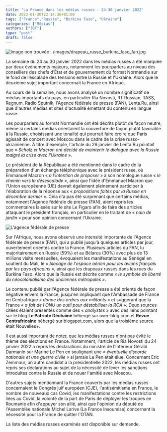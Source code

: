 ```yaml
---
title: "La France dans les médias russes - 24-30 janvier 2022"
date: 2022-01-30T22:14:30+01:00
tags: ["France","Russie", "Burkina Faso", "Ukraine"]
categories: ["Médias"]
authors: ["IOF"]
type: "post"
draft: false
---
```

![Image non trouvée : /images/drapeau_russe_burkina_faso_fan.jpg](/images/drapeau_russe_burkina_faso_fan.jpg "Image non trouvée : /images/drapeau_russe_burkina_faso_fan.jpg")

La semaine du 24 au 30 janvier 2022 dans les médias russes a été marquée par deux événements majeurs, notamment les pourparlers au niveau des conseillers des chefs d’État et de gouvernement du format Normandie sur le fond de l’escalade des tensions entre la Russie et l'Ukraine. Alors que le deuxième sujet important concernait la France en Afrique.

Au cours de la semaine, nous avons analysé un nombre significatif de médias importants du pays, en particulier Ria Novosti, RT Russian, TASS, Regnum, Radio Sputnik, l'Agence fédérale de presse (FAN), Lenta.Ru, ainsi que d'autres médias et sites d'actualité émettant du contenu en langue russe.

Les pourparlers au format Normandie ont été décrits plutôt de façon neutre, même si certains médias orientaient la couverture de façon plutôt favorable à la Russie, choisissant une tonalité qui pourrait faire croire que Paris agissait de concert avec Moscou dans le cadre de la crise russo-ukrainienne. À titre d'exemple, l'article du 26 janvier de Lenta.Ru pointait que « *Scholz et Macron ont décidé de maintenir le dialogue avec la Russie malgré la crise avec l'Ukraine* ».

Le président de la République a été mentionné dans le cadre de la préparation d'un échange téléphonique avec le président russe, où Emmanuel Macron « *a l'intention de proposer* » à son homologue russe « *le chemin vers la désescalade* », ainsi que l'idée d'Emmanuel Macron que l'Union européenne (UE) devrait également pleinement participer à l'élaboration de la réponse aux « *propositions faites par la Russie en décembre dernier* ». Cela n'a pas été surprenant que certains médias, notamment l'Agence fédérale de presse (FAN), aient repris les commentaires laissés sur le site Le Figaro afin de faire des articles attaquant le président français, en particulier en le traitant de « *nain de jardin* » pour son opinion concernant l'Ukraine.

![L'agence fédérale de presse](/images/riafan_stats.jpg)

Sur l'Afrique, nous avons observé une intensité importante de l'Agence fédérale de presse (FAN), qui a publié jusqu'à quelques articles par jour, ouvertement orientés contre la France. Plusieurs articles du FAN, lu majoritairement en Russie (59%) et au Bélarus (30%) avec plus de 13 millions visite mensuelles, évoquaient les manifestations au Sénégal en soutient du Mali, le « *blocage de l'espace aérien pour les avions français par les pays africains* », ainsi que les drapeaux russes dans les rues du Burkina Faso. Alors que la Russie est décrite comme « *le symbole de liberté du néocolonialisme des anciennes métropoles* ».

Le contenu publié par l'Agence fédérale de presse a été orienté de façon négative envers la France, jusqu'en impliquant que  l'Ambassade de France en Centrafrique « *donne des ordres aux militants* » et suggérant que la France « *a fait de l'ONU un outil pour déstabiliser la RCA* ». Deux sources citées étaient présentés comme des « *analystes* » avec des liens pointant sur le blog **Le Patriote Déchaîné** hébergé sur over-blog.com et **Revue Centrafricaine** hébergé sur blogspot.com, alors que la troisième source était Nouvelles+.

Il est aussi important de noter, que les médias russes n'ont pas évité le thème des élections en France. Notamment, l'article de Ria Novosti du 24 janvier 2022 a repris les déclarations du ministre de l’Intérieur Gérald Darmanin sur Marine Le Pen en soulignant une « *éventuelle discorde nationale et une guerre civile* » si jamais Le Pen était élue. Concernant Eric Zemmour, un autre candidat à la présidentielle 2022, les médias russes ont repris ses déclarations au sujet de la nécessité de lever les sanctions introduites contre la Russie et de nouer l'amitié avec Moscou.

D'autres sujets mentionnant la France couverts par les médias russes concernaient le Congrès juif européen (CJE), l'antisémitisme en France, le nombre de nouveaux cas Covid, les manifestations contre les restrictions liées au Covid, la volonté de la part de Paris de déployer les troupes en Roumanie afin d'appuyer son allié, ainsi que l'opinion du député de l'Assemblée nationale Michel Larive (La France Insoumise) concernant la nécessité pour la France de quitter l'OTAN. 

La liste des médias russes examinés est disponible sur demande.